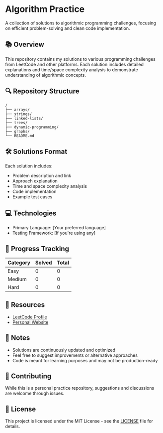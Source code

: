 # Algorithm Practice

A collection of solutions to algorithmic programming challenges, focusing on efficient problem-solving and clean code implementation.

## 📚 Overview

This repository contains my solutions to various programming challenges from LeetCode and other platforms. Each solution includes detailed explanations and time/space complexity analysis to demonstrate understanding of algorithmic concepts.

## 🔍 Repository Structure

```
/
├── arrays/
├── strings/
├── linked-lists/
├── trees/
├── dynamic-programming/
├── graphs/
└── README.md
```

## 🛠️ Solutions Format

Each solution includes:
- Problem description and link
- Approach explanation
- Time and space complexity analysis
- Code implementation
- Example test cases

## 💻 Technologies

- Primary Language: [Your preferred language]
- Testing Framework: [If you're using any]

## 🌱 Progress Tracking

| Category | Solved | Total |
|----------|---------|--------|
| Easy     | 0       | 0      |
| Medium   | 0       | 0      |
| Hard     | 0       | 0      |

## 🔗 Resources

- [LeetCode Profile](your-profile-link)
- [Personal Website](your-website-if-any)

## 📝 Notes

- Solutions are continuously updated and optimized
- Feel free to suggest improvements or alternative approaches
- Code is meant for learning purposes and may not be production-ready

## 🤝 Contributing

While this is a personal practice repository, suggestions and discussions are welcome through issues.

## 📜 License

This project is licensed under the MIT License - see the [LICENSE](LICENSE) file for details.
